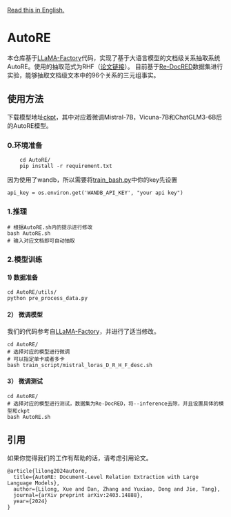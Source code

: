 [Read this in English.](https://github.com/bigdante/AutoRE/blob/main/README_EN.md)
# AutoRE
本仓库基于[LLaMA-Factory](https://github.com/hiyouga/LLaMA-Factory)代码，实现了基于大语言模型的文档级关系抽取系统AutoRE。使用的抽取范式为RHF（[论文链接](https://arxiv.org/abs/2403.14888v1)）。
目前基于[Re-DocRED](https://github.com/tonytan48/Re-DocRED)数据集进行实验，能够抽取文档级文本中的96个关系的三元组事实。

## 使用方法
下载模型地址[ckpt](https://cloud.tsinghua.edu.cn/d/4d12cf0620164caca82c/)，其中对应着微调Mistral-7B，Vicuna-7B和ChatGLM3-6B后的AutoRE模型。

### 0.环境准备
```shell
    cd AutoRE/
    pip install -r requirement.txt
```
因为使用了wandb，所以需要将[train_bash.py](https://github.com/bigdante/AutoRE/blob/main/AutoRE/src/train_bash.py)中你的key先设置
```shell
api_key = os.environ.get('WANDB_API_KEY', "your api key")
```
### 1.推理

```shell
# 根据AutoRE.sh内的提示进行修改
bash AutoRE.sh
# 输入对应文档即可自动抽取
```

### 2.模型训练

#### 1) 数据准备
```shell
cd AutoRE/utils/
python pre_process_data.py
```

#### 2） 微调模型
我们的代码参考自[LLaMA-Factory](https://github.com/hiyouga/LLaMA-Factory)，并进行了适当修改。

```shell
cd AutoRE/
# 选择对应的模型进行微调
# 可以指定单卡或者多卡
bash train_script/mistral_loras_D_R_H_F_desc.sh
```

#### 3） 微调测试

```shell
cd AutoRE/
# 选择对应的模型进行测试，数据集为Re-DocRED，将--inference去除，并且设置具体的模型和ckpt
bash AutoRE.sh
```

## 引用

如果你觉得我们的工作有帮助的话，请考虑引用论文。

```
@article{lilong2024autore,
  title={AutoRE: Document-Level Relation Extraction with Large Language Models},
  author={Lilong, Xue and Dan, Zhang and Yuxiao, Dong and Jie, Tang},
  journal={arXiv preprint arXiv:2403.14888},
  year={2024}
}
```







